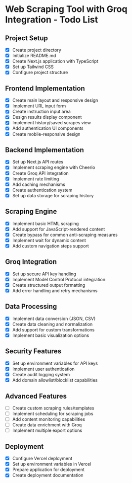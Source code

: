 # Web Scraping Tool with Groq Integration - Todo List

## Project Setup
- [x] Create project directory
- [x] Initialize README.md
- [x] Create Next.js application with TypeScript
- [x] Set up Tailwind CSS
- [x] Configure project structure

## Frontend Implementation
- [x] Create main layout and responsive design
- [x] Implement URL input form
- [x] Create instruction input area
- [x] Design results display component
- [x] Implement history/saved scrapes view
- [x] Add authentication UI components
- [x] Create mobile-responsive design

## Backend Implementation
- [x] Set up Next.js API routes
- [x] Implement scraping engine with Cheerio
- [x] Create Groq API integration
- [x] Implement rate limiting
- [x] Add caching mechanisms
- [x] Create authentication system
- [x] Set up data storage for scraping history

## Scraping Engine
- [x] Implement basic HTML scraping
- [x] Add support for JavaScript-rendered content
- [x] Create bypass for common anti-scraping measures
- [x] Implement wait for dynamic content
- [x] Add custom navigation steps support

## Groq Integration
- [x] Set up secure API key handling
- [x] Implement Model Control Protocol integration
- [x] Create structured output formatting
- [x] Add error handling and retry mechanisms

## Data Processing
- [x] Implement data conversion (JSON, CSV)
- [x] Create data cleaning and normalization
- [x] Add support for custom transformations
- [x] Implement basic visualization options

## Security Features
- [x] Set up environment variables for API keys
- [x] Implement user authentication
- [x] Create audit logging system
- [x] Add domain allowlist/blocklist capabilities

## Advanced Features
- [ ] Create custom scraping rules/templates
- [ ] Implement scheduling for scraping jobs
- [ ] Add content monitoring capabilities
- [ ] Create data enrichment with Groq
- [ ] Implement multiple export options

## Deployment
- [x] Configure Vercel deployment
- [x] Set up environment variables in Vercel
- [x] Prepare application for deployment
- [x] Create deployment documentation
